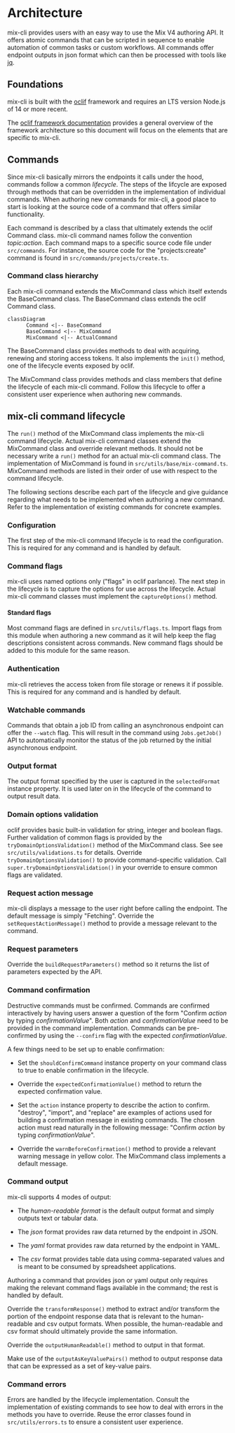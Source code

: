 # Architecture
mix-cli provides users with an easy way to use the Mix V4 authoring API. It
offers atomic commands that can be scripted in sequence to enable automation of
common tasks or custom workflows. All commands offer endpoint outputs in json
format which can then be processed with tools like
[jq](https://stedolan.github.io/jq/).

## Foundations
mix-cli is built with the [oclif](https://oclif.io) framework and requires an
LTS version Node.js of 14 or more recent.

The [oclif framework documentation](https://oclif.io/docs/introduction.html)
provides a general overview of the framework architecture so this document will
focus on the elements that are specific to mix-cli.

## Commands
Since mix-cli basically mirrors the endpoints it calls under the hood,
commands follow a common _lifecycle_. The steps of the lifcycle are exposed
through methods that can be overridden in the implementation of individual
commands.  When authoring new commands for mix-cli, a good place to
start is looking at the source code of a command that offers similar
functionality.

Each command is described by a class that ultimately extends the oclif Command
class. mix-cli command names follow the convention _topic:action_. Each
command maps to a specific source code file under `src/commands`. For instance,
the source code for the "projects:create" command is found in
`src/commands/projects/create.ts`.

### Command class hierarchy
Each mix-cli command extends the MixCommand class which itself extends the
BaseCommand class. The BaseCommand class extends the oclif Command class.

```mermaid
classDiagram
      Command <|-- BaseCommand
      BaseCommand <|-- MixCommand
      MixCommand <|-- ActualCommand
```

The BaseCommand class provides methods to deal with acquiring, renewing and
storing access tokens. It also implements the `init()` method, one of the
lifecycle events exposed by oclif.

The MixCommand class provides methods and class members that define the
lifecycle of each mix-cli command. Follow this lifecycle to offer a
consistent user experience when authoring new commands.

## mix-cli command lifecycle
The `run()` method of the MixCommand class implements the mix-cli command
lifecycle. Actual mix-cli command classes extend the MixCommand class  and
override relevant methods. It should not be necessary write a `run()` method for
an actual mix-cli command class. The implementation of MixCommand is found in
`src/utils/base/mix-command.ts`. MixCommand methods are listed in their order of
use with respect to the command lifecycle.

The following sections describe each part of the lifecycle and give guidance
regarding what needs to be implemented when authoring a new command. Refer to
the implementation of existing commands for concrete examples.

### Configuration
The first step of the mix-cli command lifecycle is to read the configuration.
This is required for any command and is handled by default.

### Command flags
mix-cli uses named options only ("flags" in oclif parlance). The next step in
the lifecycle is to capture the options for use across the lifecycle. Actual
mix-cli command classes must implement the `captureOptions()` method. 

#### Standard flags
Most command flags are defined in `src/utils/flags.ts`. Import flags
from this module when authoring a new command as it will help keep the flag
descriptions consistent across commands. New command flags should be added to
this module for the same reason.

### Authentication
mix-cli retrieves the access token from file storage or renews it if
possible. This is required for any command and is handled by default.

### Watchable commands
Commands that obtain a job ID from calling an asynchronous endpoint can offer
the `--watch` flag. This will result in the command using `Jobs.getJob()` API to
automatically monitor the status of the job returned by the initial asynchronous
endpoint.

### Output format
The output format specified by the user is captured in the `selectedFormat` instance
property. It is used later on in the lifecycle of the command to output result data.

### Domain options validation
oclif provides basic built-in validation for string, integer and boolean flags.
Further validation of common flags is provided by the `tryDomainOptionsValidation()`
method of the MixCommand class. See see `src/utils/validations.ts` for details.
Override `tryDomainOptionsValidation()` to provide command-specific validation.
Call `super.tryDomainOptionsValidation()` in your override to ensure common flags
are validated.

### Request action message
mix-cli displays a message to the user right before calling the endpoint. The
default message is simply "Fetching". Override the `setRequestActionMessage()`
method to provide a message relevant to the command.

### Request parameters
Override the `buildRequestParameters()` method so it returns the list of
parameters expected by the API. 

### Command confirmation
Destructive commands must be confirmed. Commands are confirmed interactively by
having users answer a question of the form "Confirm _action_ by typing
_confirmationValue_". Both _action_ and _confirmationValue_ need to be provided
in the command implementation. Commands can be pre-confirmed by using the
`--confirm` flag with the expected _confirmationValue_.

A few things need to be set up to enable confirmation:

- Set the `shouldConfirmCommand` instance property on your command class to true
to enable confirmation in the lifecycle.

- Override the `expectedConfirmationValue()` method to return the expected
confirmation value.

- Set the `action` instance property to describe the action to confirm.
"destroy", "import", and "replace" are examples of actions used for building a
confirmation message in existing commands.  The chosen action must read
naturally in the following message: "Confirm _action_ by typing
_confirmationValue_".

- Override the `warnBeforeConfirmation()` method to provide a relevant warning
message in yellow color. The MixCommand class implements a default message.

### Command output
mix-cli supports 4 modes of output:

- The _human-readable format_ is the default output format and simply outputs
text or tabular data.

- The _json_ format provides raw data returned by the endpoint in JSON.

- The _yaml_ format provides raw data returned by the endpoint in YAML.

- The _csv_ format provides table data using comma-separated values and is meant
to be consumed by spreadsheet applications.

Authoring a command that provides json or yaml output only requires making the
relevant command flags available in the command; the rest is handled by default.

Override the `transformResponse()` method to extract and/or transform the
portion of the endpoint response data that is relevant to the human-readable and
csv output formats. When possible, the human-readable and csv format should
ultimately provide the same information.

Override the `outputHumanReadable()` method to output in that format. 

Make use of the `outputAsKeyValuePairs()` method to output response data that
can be expressed as a set of key-value pairs.

### Command errors
Errors are handled by the lifecycle implementation. Consult the implementation
of existing commands to see how to deal with errors in the methods you have to
override. Reuse the error classes found in `src/utils/errors.ts` to ensure a
consistent user experience. 